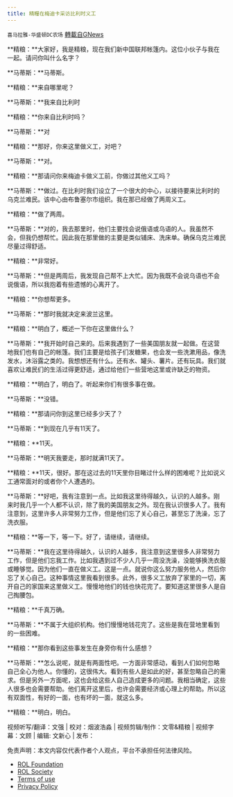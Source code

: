 ```yaml
---
title: 精糧在梅迪卡采访比利时义工
---
```

`喜马拉雅-华盛顿DC农场` [轉載自GNews](https://gnews.org/zh-hans/2419222/)

**精粮：**大家好，我是精粮，现在我们新中国联邦帐篷内。这位小伙子与我在一起。请问你叫什么名字？
 
**马蒂斯：**马蒂斯。
 
**精粮：**来自哪里呢？
 
**马蒂斯：**我来自比利时
 
**精粮：**你来自比利时吗？
 
**马蒂斯：**对
 
**精粮：**那好，你来这里做义工，对吧？
 
**马蒂斯：**对。
 
**精粮：**那请问你来梅迪卡做义工前，你做过其他义工吗？
 
**马蒂斯：**做过。在比利时我们设立了一个很大的中心，以接待要来比利时的乌克兰难民。该中心由布鲁塞尔市组织。我在那已经做了两周义工。
 
**精粮：**做了两周。
 
**马蒂斯：**对的，我去那里时，他们主要找会说俄语或乌语的人。我虽然不会，但我仍想帮忙。因此我在那里做的主要是类似铺床、洗床单。确保乌克兰难民尽量过得舒适。
 
**精粮：**非常好。
 
**马蒂斯：**但是两周后，我发现自己帮不上大忙。因为我既不会说乌语也不会说俄语，所以我抱着有些遗憾的心离开了。
 
**精粮：**你想帮更多。
 
**马蒂斯：**那时我就决定来波兰这里。
 
**精粮：**明白了，概述一下你在这里做什么？
 
**马蒂斯：**我开始时自己来的。后来我遇到了一些美国朋友就一起做。在这营地我们也有自己的帐篷。我们主要是给孩子们发糖果，也会发一些洗漱用品，像洗发水，沐浴露之类的。我想想还有什么。还有水、罐头、薯片。还有玩具。我们就喜欢让难民们的生活过得更舒适，通过给他们一些营地这里或许缺乏的物资。
 
**精粮：**明白了，明白了。听起来你们有很多事在做。
 
**马蒂斯：**没错。
 
**精粮：**那请问你到这里已经多少天了？
 
**马蒂斯：**到现在几乎有11天了。
 
**精粮：**11天。
 
**马蒂斯：**明天我要走，那时就满11天了。
 
**精粮：**11天，很好。那在这过去的11天里你目睹过什么样的困难呢？比如说义工通常面对的或者你个人遭遇的。
 
**马蒂斯：**好吧，我有注意到一点。比如我这里待得越久，认识的人越多。刚来时我几乎一个人都不认识，除了我的美国朋友之外。现在我认识很多人了。我有注意到，这里许多人非常努力工作，但是他们忘了关心自己，甚至忘了洗澡，忘了洗衣服。
 
**精粮：**等一下，等一下。好了，请继续，请继续。
 
**马蒂斯：**我在这里待得越久，认识的人越多，我注意到这里很多人非常努力工作，但是他们忘我工作。比如我遇到过不少人几乎一周没洗澡，没能够换洗衣服或睡够觉。因为他们一直在做义工。这是一点。就说你这么努力服务他人，然后你忘了关心自己。这种事情这里我看到很多。此外，很多义工放弃了家里的一切，离开自己的家国来这里做义工。慢慢地他们的钱也快花完了。要知道这里很多人是自己掏腰包。
 
**精粮：**千真万确。
 
**马蒂斯：**不属于大组织机构。他们慢慢地钱花完了。这些是我在营地里看到的一些困难。
 
**精粮：**那你看到这些事发生在身旁你有什么感想？
 
**马蒂斯：**怎么说呢，就是有两面性吧。一方面非常感动，看到人们如何忽略自己全心为他人。你懂的，这很伟大。看到有些人是如此的好，甚至忽略自己的需求。但是另外一方面呢，这也会给这些人自己造成更多的问题。我相当确定，这些人很多也会需要帮助。他们离开这里后，也许会需要经济或心理上的帮助。所以这有双面性，有好的一面，也有坏的一面，就这么多。
 
**精粮：**明白，明白。

视频听写/翻译：文强 | 校对：烟波浩淼 | 视频剪辑/制作：文零&精粮 | 视频字幕：文顾 | 编辑: 文新心 | 发布：

免责声明：本文内容仅代表作者个人观点，平台不承担任何法律风险。
  
- [ROL Foundation](https://rolfoundation.org/)
- [ROL Society](https://rolsociety.org/)
- [Terms of use](https://gnews.org/terms-of-use-3/)
- [Privacy Policy](https://gnews.org/privacy-policy/)
